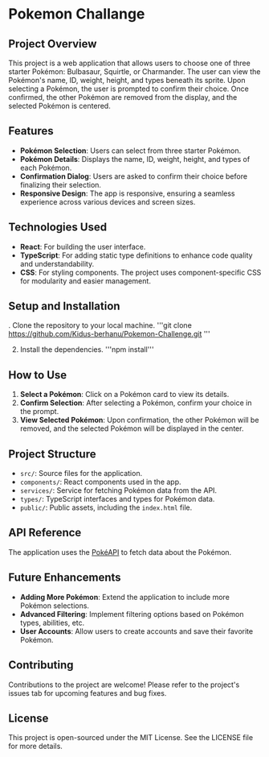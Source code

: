 # Pokemon Challange 

## Project Overview

This project is a web application that allows users to choose one of three starter Pokémon: Bulbasaur, Squirtle, or Charmander. The user can view the Pokémon's name, ID, weight, height, and types beneath its sprite. Upon selecting a Pokémon, the user is prompted to confirm their choice. Once confirmed, the other Pokémon are removed from the display, and the selected Pokémon is centered.

## Features

- **Pokémon Selection**: Users can select from three starter Pokémon.
- **Pokémon Details**: Displays the name, ID, weight, height, and types of each Pokémon.
- **Confirmation Dialog**: Users are asked to confirm their choice before finalizing their selection.
- **Responsive Design**: The app is responsive, ensuring a seamless experience across various devices and screen sizes.

## Technologies Used

- **React**: For building the user interface.
- **TypeScript**: For adding static type definitions to enhance code quality and understandability.
- **CSS**: For styling components. The project uses component-specific CSS for modularity and easier management.

## Setup and Installation

. Clone the repository to your local machine.
   '''git clone https://github.com/Kidus-berhanu/Pokemon-Challenge.git '''

2. Install the dependencies.
   '''npm install'''


## How to Use

1. **Select a Pokémon**: Click on a Pokémon card to view its details.
2. **Confirm Selection**: After selecting a Pokémon, confirm your choice in the prompt.
3. **View Selected Pokémon**: Upon confirmation, the other Pokémon will be removed, and the selected Pokémon will be displayed in the center.

## Project Structure

- `src/`: Source files for the application.
- `components/`: React components used in the app.
- `services/`: Service for fetching Pokémon data from the API.
- `types/`: TypeScript interfaces and types for Pokémon data.
- `public/`: Public assets, including the `index.html` file.

## API Reference

The application uses the [PokéAPI](https://pokeapi.co/) to fetch data about the Pokémon.

## Future Enhancements

- **Adding More Pokémon**: Extend the application to include more Pokémon selections.
- **Advanced Filtering**: Implement filtering options based on Pokémon types, abilities, etc.
- **User Accounts**: Allow users to create accounts and save their favorite Pokémon.

## Contributing

Contributions to the project are welcome! Please refer to the project's issues tab for upcoming features and bug fixes.

## License

This project is open-sourced under the MIT License. See the LICENSE file for more details.

